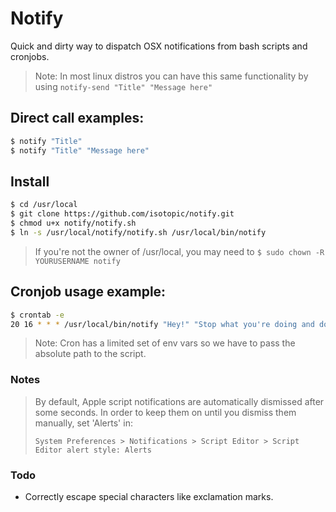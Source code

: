 # Notify
Quick and dirty way to dispatch OSX notifications from bash scripts and cronjobs.



> Note: In most linux distros you can have this same functionality by using
```notify-send "Title" "Message here"```

## Direct call examples:
```sh
$ notify "Title"
$ notify "Title" "Message here"
```

## Install
```sh
$ cd /usr/local
$ git clone https://github.com/isotopic/notify.git
$ chmod u+x notify/notify.sh
$ ln -s /usr/local/notify/notify.sh /usr/local/bin/notify
```
> If you're not the owner of /usr/local, you may need to `$ sudo chown -R YOURUSERNAME notify`

## Cronjob usage example:
```sh
$ crontab -e
20 16 * * * /usr/local/bin/notify "Hey!" "Stop what you're doing and do that other thing instead"
```
> Note: Cron has a limited set of env vars so we have to pass the absolute path to the script.

### Notes
> By default, Apple script notifications are automatically dismissed after some seconds.
> In order to keep them on until you dismiss them manually, set 'Alerts' in:
>
> `System Preferences > Notifications > Script Editor > Script Editor alert style: Alerts`

### Todo
- Correctly escape special characters like exclamation marks.
